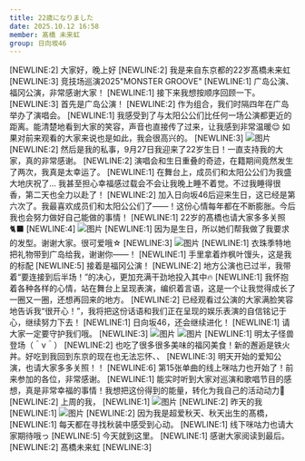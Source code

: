 ```yaml
---
title: 22歳になりました
date: 2025.10.12 16:58
member: 髙橋 未来虹
group: 日向坂46
---
```


[NEWLINE:2]
大家好，晚上好
[NEWLINE:2]
我是来自东京都的22岁髙橋未来虹
[NEWLINE:3]
竞技场巡演2025"MONSTER GROOVE"
[NEWLINE:1]
广岛公演、福冈公演，非常感谢大家！
[NEWLINE:1]
接下来我想按顺序回顾一下。
[NEWLINE:3]
首先是广岛公演！
[NEWLINE:2]
作为组合，我们时隔四年在广岛举办了演唱会。
[NEWLINE:1]
我感受到了与太阳公公们比任何一场公演都更近的距离。能清楚地看到大家的笑容，声音也直接传了过来，让我感到非常温暖😌 如果对前来观看的大家来说也是如此，我会很高兴的。
[NEWLINE:3]
![图片](https://cdn.hinatazaka46.com/files/14/diary/official/member/moblog/202510/mobYKojou.jpg)
[NEWLINE:2]
然后是我的私事，9月27日我迎来了22岁生日！一直支持我的大家，真的非常感谢。
[NEWLINE:2]
演唱会和生日重叠的奇迹，在籍期间竟然发生了两次，我真是太幸运了。
[NEWLINE:1]
在舞台上，成员们和太阳公公们为我盛大地庆祝了... 我甚至担心幸福感过载会不会让我晚上睡不着觉。不过我睡得很香，第二天也全力以赴了！
[NEWLINE:2]
加入日向坂46后迎来生日，这已经是第六次了。我最喜欢成员们和太阳公公们了——！这份心情每年都在不断膨胀。今后我也会努力做好自己能做的事情！
[NEWLINE:1]
22岁的髙橋也请大家多多关照🐈‍⬛
[NEWLINE:4]
![图片](https://cdn.hinatazaka46.com/files/14/diary/official/member/moblog/202510/mob5Mgqc0.jpg)
[NEWLINE:1]
因为是生日，所以她们帮我做了我要求的发型。谢谢大家。很可爱哦☆
[NEWLINE:3]
![图片](https://cdn.hinatazaka46.com/files/14/diary/official/member/moblog/202510/mob9Bd9AL.jpg)
[NEWLINE:1]
衣珠季特地把礼物带到广岛给我，谢谢你——！
[NEWLINE:1]
手里拿着炸枫叶馒头，这是我的标配
[NEWLINE:5]
接着是福冈公演！
[NEWLINE:2]
地方公演也已过半，我带着“要连接到后半场！”的决心，更加充满干劲地投入其中🔥
[NEWLINE:1]
我怀抱着各种各样的心情，站在舞台上呈现表演，编织着言语，这是一个让我觉得成长了一圈又一圈，还想再回来的地方。
[NEWLINE:2]
已经观看过公演的大家满脸笑容地告诉我“很开心！”，我将把这份话语和我们正在呈现的娱乐表演的自信铭记于心，继续努力下去！
[NEWLINE:1]
日向坂46，还会继续进化！
[NEWLINE:1]
请大家一定要守护我们哦。
[NEWLINE:3]
![图片](https://cdn.hinatazaka46.com/files/14/diary/official/member/moblog/202510/mob8bsdKw.jpg)
![图片](https://cdn.hinatazaka46.com/files/14/diary/official/member/moblog/202510/mobSA97x4.jpg)
[NEWLINE:1]
明太子怪兽登场（＾ν＾）
[NEWLINE:2]
也吃了很多很多美味的福冈美食！新的邂逅是铁火丼。好吃到我回到东京的现在也无法忘怀、、
[NEWLINE:3]
明天开始的爱知公演，也请大家多多关照！！
[NEWLINE:6]
第15张单曲的线上咪咕力也开始了！前来参加的各位，非常感谢。
[NEWLINE:1]
能实时听到大家对巡演和歌唱节目的感想，真是非常幸福的事情！我想把这份得到的能量，转化为我自己的活动动力🍂
[NEWLINE:2]
上周的我，
[NEWLINE:1]
![图片](https://cdn.hinatazaka46.com/files/14/diary/official/member/moblog/202510/mobNHoW7k.jpg)
[NEWLINE:2]
昨天的我
[NEWLINE:1]
![图片](https://cdn.hinatazaka46.com/files/14/diary/official/member/moblog/202510/mobdiUG5X.jpg)
[NEWLINE:2]
因为我是超爱秋天、秋天出生的髙橋，
[NEWLINE:1]
每天都在寻找秋装中感受到心动。
[NEWLINE:1]
线下咪咕力也请大家期待哦っ
[NEWLINE:5]
今天就到这里。
[NEWLINE:1]
感谢大家阅读到最后。
[NEWLINE:2]
髙橋未来虹
[NEWLINE:3]